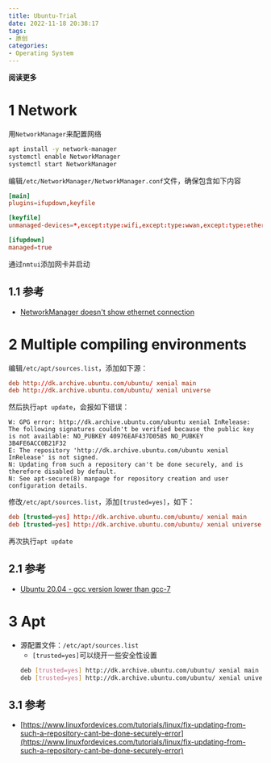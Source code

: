 ```yaml
---
title: Ubuntu-Trial
date: 2022-11-18 20:38:17
tags: 
- 原创
categories: 
- Operating System
---
```


**阅读更多**

<!--more-->

# 1 Network

用`NetworkManager`来配置网络

```sh
apt install -y network-manager
systemctl enable NetworkManager
systemctl start NetworkManager
```

编辑`/etc/NetworkManager/NetworkManager.conf`文件，确保包含如下内容

```conf
[main]
plugins=ifupdown,keyfile

[keyfile]
unmanaged-devices=*,except:type:wifi,except:type:wwan,except:type:ethernet

[ifupdown]
managed=true
```

通过`nmtui`添加网卡并启动

## 1.1 参考

* [NetworkManager doesn't show ethernet connection](https://askubuntu.com/questions/904545/networkmanager-doesnt-show-ethernet-connection)

# 2 Multiple compiling environments

编辑`/etc/apt/sources.list`，添加如下源：

```conf
deb http://dk.archive.ubuntu.com/ubuntu/ xenial main
deb http://dk.archive.ubuntu.com/ubuntu/ xenial universe
```

然后执行`apt update`，会报如下错误：

```
W: GPG error: http://dk.archive.ubuntu.com/ubuntu xenial InRelease: The following signatures couldn't be verified because the public key is not available: NO_PUBKEY 40976EAF437D05B5 NO_PUBKEY 3B4FE6ACC0B21F32
E: The repository 'http://dk.archive.ubuntu.com/ubuntu xenial InRelease' is not signed.
N: Updating from such a repository can't be done securely, and is therefore disabled by default.
N: See apt-secure(8) manpage for repository creation and user configuration details.
```

修改`/etc/apt/sources.list`，添加`[trusted=yes]`，如下：

```conf
deb [trusted=yes] http://dk.archive.ubuntu.com/ubuntu/ xenial main
deb [trusted=yes] http://dk.archive.ubuntu.com/ubuntu/ xenial universe
```

再次执行`apt update`

## 2.1 参考

* [Ubuntu 20.04 - gcc version lower than gcc-7](https://askubuntu.com/questions/1235819/ubuntu-20-04-gcc-version-lower-than-gcc-7)

# 3 Apt

* 源配置文件：`/etc/apt/sources.list`
    * `[trusted=yes]`可以绕开一些安全性设置
    ```sh
    deb [trusted=yes] http://dk.archive.ubuntu.com/ubuntu/ xenial main
    deb [trusted=yes] http://dk.archive.ubuntu.com/ubuntu/ xenial universe
    ```

## 3.1 参考

* [https://www.linuxfordevices.com/tutorials/linux/fix-updating-from-such-a-repository-cant-be-done-securely-error](https://www.linuxfordevices.com/tutorials/linux/fix-updating-from-such-a-repository-cant-be-done-securely-error)
